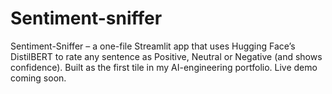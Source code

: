 # Sentiment-sniffer
Sentiment-Sniffer – a one-file Streamlit app that uses Hugging Face’s DistilBERT to rate any sentence as Positive, Neutral or Negative (and shows confidence). Built as the first tile in my AI-engineering portfolio. Live demo coming soon.